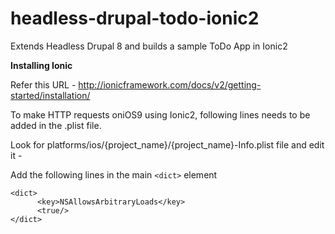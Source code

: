 # headless-drupal-todo-ionic2
Extends Headless Drupal 8 and builds a sample ToDo App in Ionic2

<b> Installing Ionic </b>

Refer this URL - http://ionicframework.com/docs/v2/getting-started/installation/



To make HTTP requests oniOS9 using Ionic2, following lines needs to be added in the .plist file.

Look for platforms/ios/{project_name}/{project_name}-Info.plist file and edit it -

Add the following lines in the main ```<dict>``` element
```
<dict>
      <key>NSAllowsArbitraryLoads</key>
      <true/>
</dict>
```
